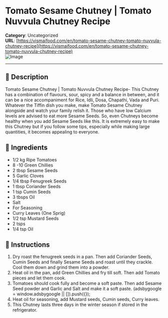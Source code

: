 # Tomato Sesame Chutney | Tomato Nuvvula Chutney Recipe

**Category**: Uncategorized  
**URL**: [https://vismaifood.com/en/tomato-sesame-chutney-tomato-nuvvula-chutney-recipe](https://vismaifood.com/en/tomato-sesame-chutney-tomato-nuvvula-chutney-recipe)  
![Image](https://vismaifood.com/storage/app/uploads/public/73e/3bc/275/thumb__1200_0_0_0_auto.jpg)

---

## 📝 Description
Tomato Sesame Chutney | Tomato Nuvvula Chutney Recipe- This Chutney has a combination of flavours, sour, spicy and a balance in between, and it can be a nice accompaniment for Rice, Idli, Dosa, Chapathi, Vada and Puri. Whatever the Tiffin dish you make, make Tomato Sesame Chutney alongside and watch your family relish it. Those who have low Calcium levels are advised to eat more Sesame Seeds. So, even Chutneys become healthy when you add Sesame Seeds like this. It is extremely easy to make this Chutney but if you follow some tips, especially while making large quantities, it becomes appealing to everyone.



## 🧂 Ingredients
- 1/2 kg Ripe Tomatoes
- 8 -10 Green Chillies
- 2 tbsp Sesame Seeds
- 5 Garlic Cloves
- 1/4 tbsp Fenugreek Seeds
- 1 tbsp Coriander Seeds
- 1 tsp Cumin Seeds
- 3 tbsps Oil
- Salt
- For Seasoning
- Curry Leaves (One Sprig)
- 1/2 tsp Mustard Seeds
- 2 tsps
- 1/4 tsp Oil

## 🍳 Instructions
1. Dry roast the fenugreek seeds in a pan. Then add Coriander Seeds, Cumin Seeds and finally Sesame Seeds and roast until they crackle. Cool them down and grind them into a powder.
2. Heat oil in the pan, add Green Chillies and fry till soft. Then add Tomato pieces and let them cook.
3. Tomatoes should cook fully and become a soft paste. Then add Sesame Seed powder and Garlic and Salt and make it a soft paste. (adsbygoogle = window.adsbygoogle || []).push({});
4. Heat oil for seasoning, add Mustard seeds, Cumin seeds, Curry leaves.
5. This Chutney lasts three days in the winter season if stored in the refrigerator.


